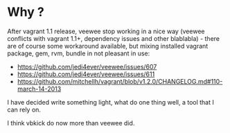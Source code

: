 # Why ?

After vagrant 1.1 release, veewee stop working in a nice way (veewee conflicts with vagrant 1.1+, dependency issues and other blablabla) - there are of course some workaround available, but mixing installed vagrant package, gem, rvm, bundle in not pleasant in use:
 - https://github.com/jedi4ever/veewee/issues/607
 - https://github.com/jedi4ever/veewee/issues/611
 - https://github.com/mitchellh/vagrant/blob/v1.2.0/CHANGELOG.md#110-march-14-2013

I have decided write something light, what do one thing well, a tool that I can rely on.

I think vbkick do now more than veewee did.
